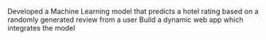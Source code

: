 Developed a Machine Learning model that predicts a hotel rating based on a randomly generated review from a user
Build a dynamic web app which integrates the model 
